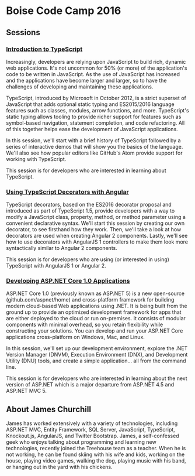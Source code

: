 
# Boise Code Camp 2016

## Sessions

### [Introduction to TypeScript](https://github.com/smashdevcode/boise-code-camp-2016/tree/master/introduction-to-typescript)

Increasingly, developers are relying upon JavaScript to build rich, dynamic web applications. It's not uncommon for 50% (or more) of the application's code to be written in JavaScript. As the use of JavaScript has increased and the applications have become larger and larger, so to have the challenges of developing and maintaining these applications.

TypeScript, introduced by Microsoft in October 2012, is a strict superset of JavaScript that adds optional static typing and ES2015/2016 language features such as classes, modules, arrow functions, and more. TypeScript's static typing allows tooling to provide richer support for features such as symbol-based navigation, statement completion, and code refactoring. All of this together helps ease the development of JavaScript applications.

In this session, we'll start with a brief history of TypeScript followed by a series of interactive demos that will show you the basics of the language. We'll also see how popular editors like GitHub's Atom provide support for working with TypeScript.

This session is for developers who are interested in learning about TypeScript.

### [Using TypeScript Decorators with Angular](https://github.com/smashdevcode/boise-code-camp-2016/tree/master/using-typescript-decorators-with-angular)

TypeScript decorators, based on the ES2016 decorator proposal and introduced as part of TypeScript 1.5, provide developers with a way to modify a JavaScript class, property, method, or method parameter using a convenient declarative syntax. We'll start this session by creating our own decorator, to see firsthand how they work. Then, we'll take a look at how decorators are used when creating Angular 2 components. Lastly, we'll see how to use decorators with AngularJS 1 controllers to make them look more syntactically similar to Angular 2 components.

This session is for developers who are using (or interested in using) TypeScript with AngularJS 1 or Angular 2.

### [Developing ASP.NET Core 1.0 Applications](https://github.com/smashdevcode/boise-code-camp-2016/tree/master/developing-aspnet-core-applications)

ASP.NET Core 1.0 (previously known as ASP.NET 5) is a new open-source (github.com/aspnet/home) and cross-platform framework for building modern cloud-based Web applications using .NET. It is being built from the ground up to provide an optimized development framework for apps that are either deployed to the cloud or run on-premises. It consists of modular components with minimal overhead, so you retain flexibility while constructing your solutions. You can develop and run your ASP.NET Core applications cross-platform on Windows, Mac, and Linux.

In this session, we'll set up our development environment, explore the .NET Version Manager (DNVM), Execution Environment (DNX), and Development Utility (DNU) tools, and create a simple application... all from the command line.

This session is for developers who are interested in learning about the next version of ASP.NET which is a major departure from ASP.NET 4.5 and ASP.NET MVC 5.

## About James Churchill

James has worked extensively with a variety of technologies, including ASP.NET MVC, Entity Framework, SQL Server, JavaScript, TypeScript, Knockout.js, AngularJS, and Twitter Bootstrap. James, a self-confessed geek who enjoys talking about programming and learning new technologies, recently joined the Treehouse team as a teacher. When he is not working, he can be found skiing with his wife and kids, working on the house, playing video games, walking the dog, playing music with his band, or hanging out in the yard with his chickens.
